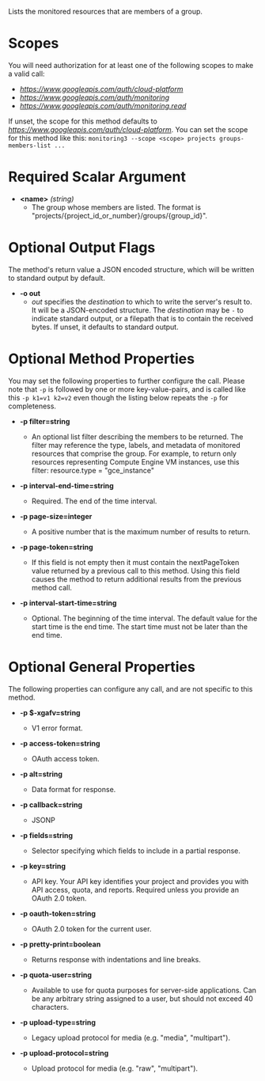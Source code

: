Lists the monitored resources that are members of a group.
# Scopes

You will need authorization for at least one of the following scopes to make a valid call:

* *https://www.googleapis.com/auth/cloud-platform*
* *https://www.googleapis.com/auth/monitoring*
* *https://www.googleapis.com/auth/monitoring.read*

If unset, the scope for this method defaults to *https://www.googleapis.com/auth/cloud-platform*.
You can set the scope for this method like this: `monitoring3 --scope <scope> projects groups-members-list ...`
# Required Scalar Argument
* **&lt;name&gt;** *(string)*
    - The group whose members are listed. The format is &#34;projects/{project_id_or_number}/groups/{group_id}&#34;.

# Optional Output Flags

The method's return value a JSON encoded structure, which will be written to standard output by default.

* **-o out**
    - *out* specifies the *destination* to which to write the server's result to.
      It will be a JSON-encoded structure.
      The *destination* may be `-` to indicate standard output, or a filepath that is to contain the received bytes.
      If unset, it defaults to standard output.
# Optional Method Properties

You may set the following properties to further configure the call. Please note that `-p` is followed by one 
or more key-value-pairs, and is called like this `-p k1=v1 k2=v2` even though the listing below repeats the
`-p` for completeness.

* **-p filter=string**
    - An optional list filter describing the members to be returned. The filter may reference the type, labels, and metadata of monitored resources that comprise the group. For example, to return only resources representing Compute Engine VM instances, use this filter:
        resource.type = &#34;gce_instance&#34;
        

* **-p interval-end-time=string**
    - Required. The end of the time interval.

* **-p page-size=integer**
    - A positive number that is the maximum number of results to return.

* **-p page-token=string**
    - If this field is not empty then it must contain the nextPageToken value returned by a previous call to this method. Using this field causes the method to return additional results from the previous method call.

* **-p interval-start-time=string**
    - Optional. The beginning of the time interval. The default value for the start time is the end time. The start time must not be later than the end time.

# Optional General Properties

The following properties can configure any call, and are not specific to this method.

* **-p $-xgafv=string**
    - V1 error format.

* **-p access-token=string**
    - OAuth access token.

* **-p alt=string**
    - Data format for response.

* **-p callback=string**
    - JSONP

* **-p fields=string**
    - Selector specifying which fields to include in a partial response.

* **-p key=string**
    - API key. Your API key identifies your project and provides you with API access, quota, and reports. Required unless you provide an OAuth 2.0 token.

* **-p oauth-token=string**
    - OAuth 2.0 token for the current user.

* **-p pretty-print=boolean**
    - Returns response with indentations and line breaks.

* **-p quota-user=string**
    - Available to use for quota purposes for server-side applications. Can be any arbitrary string assigned to a user, but should not exceed 40 characters.

* **-p upload-type=string**
    - Legacy upload protocol for media (e.g. &#34;media&#34;, &#34;multipart&#34;).

* **-p upload-protocol=string**
    - Upload protocol for media (e.g. &#34;raw&#34;, &#34;multipart&#34;).
